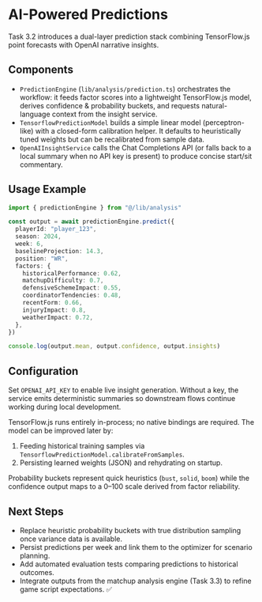 # AI-Powered Predictions

Task 3.2 introduces a dual-layer prediction stack combining TensorFlow.js point forecasts with OpenAI narrative insights.

## Components

- `PredictionEngine` (`lib/analysis/prediction.ts`) orchestrates the workflow: it feeds factor scores into a lightweight TensorFlow.js model, derives confidence & probability buckets, and requests natural-language context from the insight service.
- `TensorflowPredictionModel` builds a simple linear model (perceptron-like) with a closed-form calibration helper. It defaults to heuristically tuned weights but can be recalibrated from sample data.
- `OpenAIInsightService` calls the Chat Completions API (or falls back to a local summary when no API key is present) to produce concise start/sit commentary.

## Usage Example

```ts
import { predictionEngine } from "@/lib/analysis"

const output = await predictionEngine.predict({
  playerId: "player_123",
  season: 2024,
  week: 6,
  baselineProjection: 14.3,
  position: "WR",
  factors: {
    historicalPerformance: 0.62,
    matchupDifficulty: 0.7,
    defensiveSchemeImpact: 0.55,
    coordinatorTendencies: 0.48,
    recentForm: 0.66,
    injuryImpact: 0.8,
    weatherImpact: 0.72,
  },
})

console.log(output.mean, output.confidence, output.insights)
```

## Configuration

Set `OPENAI_API_KEY` to enable live insight generation. Without a key, the service emits deterministic summaries so downstream flows continue working during local development.

TensorFlow.js runs entirely in-process; no native bindings are required. The model can be improved later by:

1. Feeding historical training samples via `TensorflowPredictionModel.calibrateFromSamples`.
2. Persisting learned weights (JSON) and rehydrating on startup.

Probability buckets represent quick heuristics (`bust`, `solid`, `boom`) while the confidence output maps to a 0–100 scale derived from factor reliability.

## Next Steps

- Replace heuristic probability buckets with true distribution sampling once variance data is available.
- Persist predictions per week and link them to the optimizer for scenario planning.
- Add automated evaluation tests comparing predictions to historical outcomes.
- Integrate outputs from the matchup analysis engine (Task 3.3) to refine game script expectations. ✅
